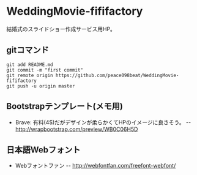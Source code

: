 WeddingMovie-fififactory
========================

結婚式のスライドショー作成サービス用HP。

## gitコマンド
```
git add README.md
git commit -m "first commit"
git remote origin https://github.com/peace098beat/WeddingMovie-fififactory
git push -u origin master
```

## Bootstrapテンプレート(メモ用)
- Brave: 有料(4$)だがデザインが柔らかくてHPのイメージに良さそう。
	-- http://wrapbootstrap.com/preview/WB0C06H5D

## 日本語Webフォント
- Webフォントファン
-- http://webfontfan.com/freefont-webfont/